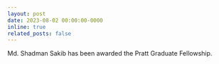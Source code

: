 ```yaml
---
layout: post
date: 2023-08-02 00:00:00-0000
inline: true
related_posts: false
---
```


Md. Shadman Sakib has been awarded the Pratt Graduate Fellowship.